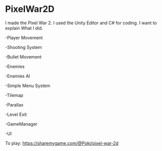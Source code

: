 # PixelWar2D

I made the Pixel War 2. I used the Unity Editor and C# for coding. I want to explain What I did.

-Player Movement

-Shooting System

-Bullet Movement

-Enemies

-Enemies AI

-Simple Menu System

-Tilemap

-Parallax 

-Level Exit

-GameManager

-UI

To play: https://sharemygame.com/@Poki/pixel-war-2d
